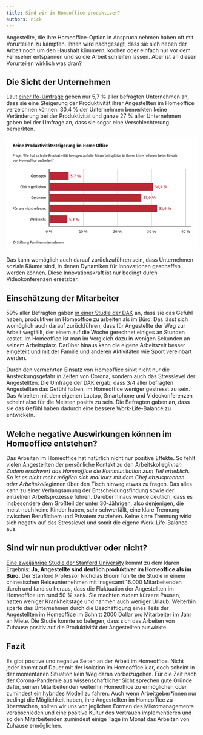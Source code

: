 ```yaml
---
title: Sind wir im Homeoffice produktiver?
authors: nick
---
```


Angestellte, die ihre Homeoffice-Option in Anspruch nehmen haben oft mit Vorurteilen zu kämpfen. Ihnen wird nachgesagt, dass sie sich neben der Arbeit noch um den Haushalt kümmern, kochen oder einfach nur vor dem Fernseher entspannen und so die Arbeit schleifen lassen. Aber ist an diesen Vorurteilen wirklich was dran?

<!--truncate-->

## Die Sicht der Unternehmen

Laut [einer Ifo-Umfrage](https://www.familienunternehmen.de/de/pressebereich/meldungen/2020/2020-11-16/repraesentative-umfrage-homeoffice) geben nur 5,7 % aller befragten Unternehmen an, dass sie eine Steigerung der Produktivität ihrer Angestellten im Homeoffice verzeichnen können. 30,4 % der Unternehmen bemerkten keine Veränderung bei der Produktivität und ganze 27 % aller Unternehmen gaben bei der Umfrage an, dass sie sogar eine Verschlechterung bemerkten.

![](abb_Produktivitaetssteigerung-im-Home-Office.png)

Das kann womöglich auch darauf zurückzuführen sein, dass Unternehmen soziale Räume sind, in denen Dynamiken für Innovationen geschaffen werden können. Diese Innovationskraft ist nur bedingt durch Videokonferenzen ersetzbar.

## Einschätzung der Mitarbeiter

59% aller Befragten gaben [in einer Studie der DAK](https://www.dak.de/dak/gesundheit/gesundheitsreport-2020-stress-in-der-modernen-arbeitswelt-2365966.html) an, dass sie das Gefühl haben, produktiver im Homeoffice zu arbeiten als im Büro. Das lässt sich womöglich auch darauf zurückführen, dass für Angestellte der Weg zur Arbeit wegfällt, der einem auf die Woche gerechnet einiges an Stunden kostet. Im Homeoffice ist man im Vergleich dazu in wenigen Sekunden an seinem Arbeitsplatz. Darüber hinaus kann die eigene Arbeitszeit besser eingeteilt und mit der Familie und anderen Aktivitäten wie Sport vereinbart werden.

Durch den vermehrten Einsatz von Homeoffice sinkt nicht nur die Ansteckungsgefahr in Zeiten von Corona, sondern auch das Stresslevel der Angestellten. Die Umfrage der DAK ergab, dass 3/4 aller befragten Angestellten das Gefühl haben, im Homeoffice weniger gestresst zu sein. Das Arbeiten mit dem eigenen Laptop, Smartphone und Videokonferenzen scheint also für die Meisten positiv zu sein. Die Befragten gaben an, dass sie das Gefühl haben dadurch eine bessere Work-Life-Balance zu entwickeln.

## Welche negative Auswirkungen können im Homeoffice entstehen?

Das Arbeiten im Homeoffice hat natürlich nicht nur positive Effekte. So fehlt vielen Angestellten der persönliche Kontakt zu den Arbeitskolleg*innen. Zudem erschwert das Homeoffice die Kommunikation zum Teil erheblich. So ist es nicht mehr möglich sich mal kurz mit dem Chef abzusprechen oder Arbeitskolleg*innen über den Tisch hinweg etwas zu fragen. Das alles kann zu einer Verlangsamung der Entscheidungsfindung sowie der einzelnen Arbeitsprozesse führen. Darüber hinaus wurde deutlich, dass es insbesondere dem Großteil der unter 30-Jährigen, also denjenigen, die meist noch keine Kinder haben, sehr schwerfällt, eine klare Trennung zwischen Beruflichem und Privatem zu ziehen. Keine klare Trennung wirkt sich negativ auf das Stresslevel und somit die eigene Work-Life-Balance aus.

## Sind wir nun produktiver oder nicht?

[Eine zweijährige Studie der Stanford University](https://www.inc.com/scott-mautz/a-2-year-stanford-study-shows-astonishing-productivity-boost-of-working-from-home.html) kommt zu dem klaren Ergebnis: **Ja, Angestellte sind deutlich produktiver im Homeoffice als im Büro.** Der Stanford Professor Nicholas Bloom führte die Studie in einem chinesischen Reiseunternehmen mit insgesamt 16.000 Mitarbeitenden durch und fand so heraus, dass die Fluktuation der Angestellten im Homeoffice um rund 50 % sank. Sie machten zudem kürzere Pausen, hatten weniger Krankheitstage und nahmen auch weniger Urlaub. Weiterhin sparte das Unternehmen durch die Beschäftigung eines Teils der Angestellten im Homeoffice im Schnitt 2000 Dollar pro Mitarbeiter im Jahr an Miete. Die Studie konnte so belegen, dass sich das Arbeiten von Zuhause positiv auf die Produktivität der Angestellten auswirkte.

## Fazit

Es gibt positive und negative Seiten an der Arbeit im Homeoffice. Nicht jeder kommt auf Dauer mit der Isolation im Homeoffice klar, doch scheint in der momentanen Situation kein Weg daran vorbeizugehen. Für die Zeit nach der Corona-Pandemie aus wissenschaftlicher Sicht sprechen gute Gründe dafür, seinen Mitarbeitenden weiterhin Homeoffice zu ermöglichen oder zumindest ein hybrides Modell zu fahren. Auch wenn Arbeitgeber*innen nur bedingt die Möglichkeit haben, ihre Angestellten im Homeoffice zu überwachen, sollten wir uns von jeglichen Formen des Mikromanagements verabschieden und eine positive Kultur des Vertrauen implementieren und so den Mitarbeitenden zumindest einige Tage im Monat das Arbeiten von Zuhause ermöglichen.
